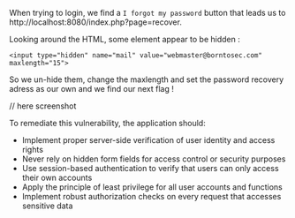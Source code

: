 When trying to login, we find a `I forgot my password` button that leads us to http://localhost:8080/index.php?page=recover.

Looking around the HTML, some element appear to be hidden : 

`<input type="hidden" name="mail" value="webmaster@borntosec.com" maxlength="15">`

So we un-hide them, change the maxlength and set the password recovery adress as our own and we find our next flag !

// here screenshot

To remediate this vulnerability, the application should:
 - Implement proper server-side verification of user identity and access rights
 - Never rely on hidden form fields for access control or security purposes
 - Use session-based authentication to verify that users can only access their own accounts
 - Apply the principle of least privilege for all user accounts and functions
 - Implement robust authorization checks on every request that accesses sensitive data